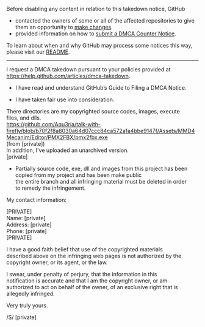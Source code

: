 Before disabling any content in relation to this takedown notice, GitHub
- contacted the owners of some or all of the affected repositories to give them an opportunity to [make changes](https://docs.github.com/en/github/site-policy/dmca-takedown-policy#a-how-does-this-actually-work).
- provided information on how to [submit a DMCA Counter Notice](https://docs.github.com/en/articles/guide-to-submitting-a-dmca-counter-notice).

To learn about when and why GitHub may process some notices this way, please visit our [README](https://github.com/github/dmca/blob/master/README.md#anatomy-of-a-takedown-notice).

---

I request a DMCA takedown pursuant to your policies provided at  
https://help.github.com/articles/dmca-takedown.

- I have read and understand GitHub’s Guide to Filing a DMCA Notice.  

- I have taken fair use into consideration.

There directories are my copyrighted source codes, images, execute  
files, and dlls.  
https://github.com/Aqu3ria/talk-with-firefly/blob/b70f2f8a8030a64d07ccc84ca572afa4bbe9147f/Assets/MMD4Mecanim/Editor/PMX2FBX/pmx2fbx.exe  
(from [private])  
In addition, I've uploaded an unarchived version.  
[private]  

- Partially source code, exe, dll and images from this project has been  
copied from my project and has been make public  
the entire branch and all infringing material must be deleted in order  
to remedy the infringement.

My contact information:

[PRIVATE]  
Name: [private]  
Address: [private]  
Phone: [private]  
[PRIVATE]

I have a good faith belief that use of the copyrighted materials  
described above on the infringing web pages is not authorized by the  
copyright owner, or its agent, or the law.

I swear, under penalty of perjury, that the information in this  
notification is accurate and that I am the copyright owner, or am  
authorized to act on behalf of the owner, of an exclusive right that is  
allegedly infringed.

Very truly yours.

/S/ [private]  
